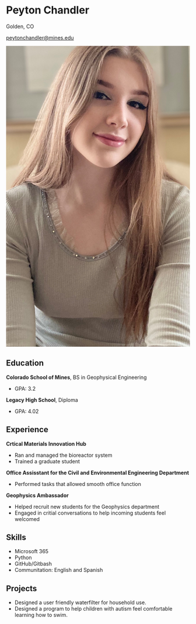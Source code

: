 # **Peyton Chandler**

Golden, CO

peytonchandler@mines.edu

<img src= designprofilepic.jpg>


## **Education**
**Colorado School of Mines**, BS in Geophysical Engineering

- GPA: 3.2 

**Legacy High School**, Diploma

- GPA: 4.02

## **Experience**
**Crtical Materials Innovation Hub**
- Ran and managed the bioreactor system
- Trained a graduate student

**Office Assisstant for the Civil and Environmental Engineering Department**
- Performed tasks that allowed smooth office function

**Geophysics Ambassador**
- Helped recruit new students for the Geophysics department
- Engaged in critial conversations to help incoming students feel welcomed

## **Skills**
- Microsoft 365
- Python
- GitHub/Gitbash
- Communitation: English and Spanish

## **Projects**
- Designed a user friendly waterfilter for household use.
- Designed a program to help children with autism feel comfortable learning how to swim.
